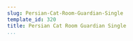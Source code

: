 ```yaml
---
slug: Persian-Cat-Room-Guardian-Single
template_id: 320
title: Persian Cat Room Guardian Single
...
```

